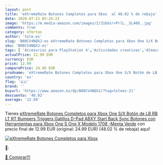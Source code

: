 ```yaml
---
layout: post
title: 'eXtremeRate Botones Completos para Xbox  al 48.02 % de rebaja'
date: 2020-07-21 05:24:23
image: 'https://m.media-amazon.com/images/I/316dsr+PrlL._SL400_.jpg'
comments: true
category: ofertas
author: 'tole.es'
slug: 'B08CV4NQXJ-es eXtremeRate Botones Completos para Xbox One S/X Botón de...'
sku: 'B08CV4NQXJ-es'
tags: [ 'Accesorios para PlayStation 4','Actividades creativas','Almacenamiento de cocina y despensa','Bolsas de la compra reutilizables','Bolsas y cestas de la compra','Ciclismo','Deportes y aire libre','Figuras interactivas para Nintendo 3DS y 2DS','Gafas de ciclismo','Hardware y juegos para Nintendo 3DS y 2DS','Hardware y juegos para Nintendo Switch','Hardware y juegos para PlayStation 4','Hardware y juegos para Xbox One','Hogar y cocina','Juegos de construcción para niños','Juegos para Nintendo Switch','Juegos para Xbox One','Juguetes','Juguetes y juegos','Muñecas bebé','Muñecas para casas de muñecas','Muñecas y accesorios','Packs de accesorios para PlayStation 4','Pizarras mágicas para niños','Pizarras para niños','Sistemas precursores y micro consolas','Videojuegos','xbox', ]
actualPrice: 12.99 EUR
currency: EUR
price: 12.99
comparePrice: 24.99 EUR
prodname: 'eXtremeRate Botones Completos para Xbox One S/X Botón de LB RB LT RT Bumpers Triggers Gatillos D-Pad ABXY Start Back Sync Botones con Herramientas para Xbox One S One X Modelo 1708 -Menta Verde'
country: 'es'
flag: '🇪🇸'
brand: ''
buyurl: 'https://www.amazon.es/dp/B08CV4NQXJ/?tag=tolees-21'
descuento: '48.02'
average: '12.99'
---
```


Tienes [eXtremeRate Botones Completos para Xbox One S/X Botón de LB RB LT RT Bumpers Triggers Gatillos D-Pad ABXY Start Back Sync Botones con Herramientas para Xbox One S One X Modelo 1708 -Menta Verde](https://www.amazon.es/dp/B08CV4NQXJ/?tag=tolees-21) con precio final de  12.99 EUR (original: 24.99 EUR) (48.02 %  de rebaja) aqui!

[![eXtremeRate Botones Completos para Xbox ](https://m.media-amazon.com/images/I/316dsr+PrlL._SL400_.jpg)](https://www.amazon.es/dp/B08CV4NQXJ/?tag=tolees-21)

🔎:


[🛒 Comprar!!!](https://www.amazon.es/dp/B08CV4NQXJ/?tag=tolees-21)
